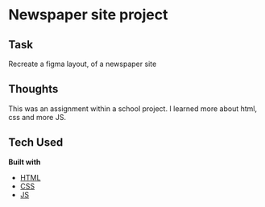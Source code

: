 # Newspaper site project

## Task

Recreate a figma layout, of a newspaper site

## Thoughts

This was an assignment within a school project. I learned more about html, css and more JS.

## Tech Used

<b>Built with</b>

- [HTML](https://developer.mozilla.org/en-US/docs/Web/HTML)
- [CSS](https://developer.mozilla.org/en-US/docs/Web/CSS)
- [JS](https://developer.mozilla.org/en-US/docs/Web/JS)
